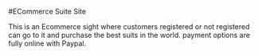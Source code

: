 #ECommerce Suite Site

This is an Ecommerce sight where customers registered or not registered can go to it and purchase the
best suits in the world. payment options are fully online with Paypal.
